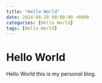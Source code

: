 ```yaml
---
title: "Hello World"
date: 2024-08-28 00:00:00 +0900
categories: [Hello World]
tags: [Hello World]
---
```


# Hello World

Hello World this is my personal blog.